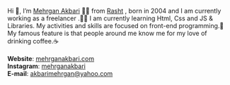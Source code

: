 Hi 👋, I’m [Mehrgan Akbari](https://mrhrganakbari.com) 👨‍💻 from [Rasht](https://en.wikipedia.org/wiki/Rasht) , born in 2004 and I am currently working as a freelancer .👨‍💻 I am currently learning Html, Css and JS & Libraries. My activities and skills are focused on front-end programming.🎨 My famous feature is that people around me know me for my love of drinking coffee.☕<br/><br/>
**Website**: [mehrganakbari.com](https://mrhrganakbari.com) <br/>
**Instagram**: [mehrganakbari](instagram.com/_.mehrganakbari._) <br/>
**E-mail**: [akbarimehrgan@yahoo.com](akbarimehrgan@yahoo.com)
